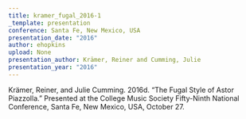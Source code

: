 ```yaml
---
title: kramer_fugal_2016-1
_template: presentation
conference: Santa Fe, New Mexico, USA
presentation_date: "2016"
author: ehopkins
upload: None
presentation_author: Krämer, Reiner and Cumming, Julie
presentation_year: "2016"
---
```

Krämer, Reiner, and Julie Cumming. 2016d. “The Fugal Style of Astor Piazzolla.” Presented at the College Music Society Fifty-Ninth National Conference, Santa Fe, New Mexico, USA, October 27.